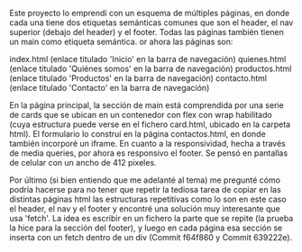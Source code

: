 Este proyecto lo emprendí con un esquema de múltiples páginas, en donde cada una tiene dos etiquetas semánticas comunes que son el header, el nav superior (debajo del header) y el footer. Todas las páginas también tienen un main como 
etiqueta semántica. or ahora las páginas son:

index.html (enlace titulado 'Inicio' en la barra de navegación)
quienes.html (enlace titulado 'Quiénes somos' en la barra de navegación)
productos.html (enlace titulado 'Productos' en la barra de navegación)
contacto.html (enlace titulado 'Contacto' en la barra de navegación)

En la página principal, la sección de main está comprendida por una serie de cards que se ubican en un contenedor con flex con wrap habilitado (cuya estructura puede verse en el fichero card.html, ubicado en la carpeta html). El formulario lo 
construí en la página contactos.html, en donde también incorporé un iframe. En cuanto a la responsividad, hecha a través de media queries, por ahora es responsivo el footer. Se pensó en pantallas de celular con un ancho de 412 pixeles. 

Por último (si bien entiendo que me adelanté al tema) me pregunté cómo podría hacerse para no tener que repetir la tediosa tarea de copiar en las distintas páginas html las estructuras repetitivas como lo son en este caso el header, el nav y
el footer y encontré una solución muy interesante que usa 'fetch'. La idea es escribir en un fichero la parte que se repite (la prueba la hice para la sección del footer), y luego en cada página esa sección se inserta con un fetch dentro de
un div (Commit f64f860 y Commit 639222e).
